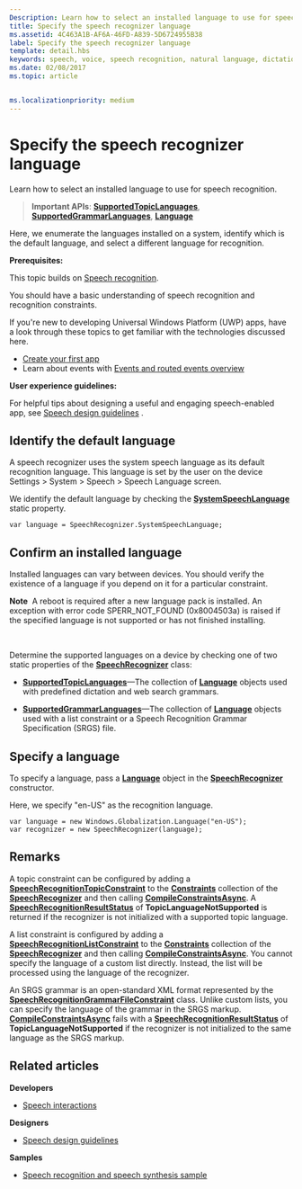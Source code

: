 ```yaml
---
Description: Learn how to select an installed language to use for speech recognition.
title: Specify the speech recognizer language
ms.assetid: 4C463A1B-AF6A-46FD-A839-5D6724955B38
label: Specify the speech recognizer language
template: detail.hbs
keywords: speech, voice, speech recognition, natural language, dictation, input, user interaction
ms.date: 02/08/2017
ms.topic: article


ms.localizationpriority: medium
---
```

# Specify the speech recognizer language


Learn how to select an installed language to use for speech recognition.

> **Important APIs**: [**SupportedTopicLanguages**](https://docs.microsoft.com/uwp/api/windows.media.speechrecognition.speechrecognizer.supportedtopiclanguages), [**SupportedGrammarLanguages**](https://docs.microsoft.com/uwp/api/windows.media.speechrecognition.speechrecognizer.supportedgrammarlanguages), [**Language**](https://docs.microsoft.com/uwp/api/Windows.Globalization.Language)


Here, we enumerate the languages installed on a system, identify which is the default language, and select a different language for recognition.

**Prerequisites:**

This topic builds on [Speech recognition](speech-recognition.md).

You should have a basic understanding of speech recognition and recognition constraints.

If you're new to developing Universal Windows Platform (UWP) apps, have a look through these topics to get familiar with the technologies discussed here.

-   [Create your first app](https://docs.microsoft.com/windows/uwp/get-started/your-first-app)
-   Learn about events with [Events and routed events overview](https://docs.microsoft.com/windows/uwp/xaml-platform/events-and-routed-events-overview)

**User experience guidelines:**

For helpful tips about designing a useful and engaging speech-enabled app, see [Speech design guidelines](https://docs.microsoft.com/windows/uwp/input-and-devices/speech-interactions) .

## Identify the default language


A speech recognizer uses the system speech language as its default recognition language. This language is set by the user on the device Settings &gt; System &gt; Speech &gt; Speech Language screen.

We identify the default language by checking the [**SystemSpeechLanguage**](https://docs.microsoft.com/uwp/api/windows.media.speechrecognition.speechrecognizer.systemspeechlanguage) static property.

```CSharp
var language = SpeechRecognizer.SystemSpeechLanguage; 
```

## Confirm an installed language


Installed languages can vary between devices. You should verify the existence of a language if you depend on it for a particular constraint.

**Note**  A reboot is required after a new language pack is installed. An exception with error code SPERR\_NOT\_FOUND (0x8004503a) is raised if the specified language is not supported or has not finished installing.

 

Determine the supported languages on a device by checking one of two static properties of the [**SpeechRecognizer**](https://docs.microsoft.com/uwp/api/Windows.Media.SpeechRecognition.SpeechRecognizer) class:

-   [**SupportedTopicLanguages**](https://docs.microsoft.com/uwp/api/windows.media.speechrecognition.speechrecognizer.supportedtopiclanguages)—The collection of [**Language**](https://docs.microsoft.com/uwp/api/Windows.Globalization.Language) objects used with predefined dictation and web search grammars.

-   [**SupportedGrammarLanguages**](https://docs.microsoft.com/uwp/api/windows.media.speechrecognition.speechrecognizer.supportedgrammarlanguages)—The collection of [**Language**](https://docs.microsoft.com/uwp/api/Windows.Globalization.Language) objects used with a list constraint or a Speech Recognition Grammar Specification (SRGS) file.

## Specify a language


To specify a language, pass a [**Language**](https://docs.microsoft.com/uwp/api/Windows.Globalization.Language) object in the [**SpeechRecognizer**](https://docs.microsoft.com/uwp/api/Windows.Media.SpeechRecognition.SpeechRecognizer) constructor.

Here, we specify "en-US" as the recognition language.


```CSharp
var language = new Windows.Globalization.Language("en-US"); 
var recognizer = new SpeechRecognizer(language); 
```

## Remarks


A topic constraint can be configured by adding a [**SpeechRecognitionTopicConstraint**](https://docs.microsoft.com/uwp/api/Windows.Media.SpeechRecognition.SpeechRecognitionTopicConstraint) to the [**Constraints**](https://docs.microsoft.com/uwp/api/windows.media.speechrecognition.speechrecognizer.constraints) collection of the [**SpeechRecognizer**](https://docs.microsoft.com/uwp/api/Windows.Media.SpeechRecognition.SpeechRecognizer) and then calling [**CompileConstraintsAsync**](https://docs.microsoft.com/uwp/api/windows.media.speechrecognition.speechrecognizer.compileconstraintsasync). A [**SpeechRecognitionResultStatus**](https://docs.microsoft.com/uwp/api/Windows.Media.SpeechRecognition.SpeechRecognitionResultStatus) of **TopicLanguageNotSupported** is returned if the recognizer is not initialized with a supported topic language.

A list constraint is configured by adding a [**SpeechRecognitionListConstraint**](https://docs.microsoft.com/uwp/api/Windows.Media.SpeechRecognition.SpeechRecognitionListConstraint) to the [**Constraints**](https://docs.microsoft.com/uwp/api/windows.media.speechrecognition.speechrecognizer.constraints) collection of the [**SpeechRecognizer**](https://docs.microsoft.com/uwp/api/Windows.Media.SpeechRecognition.SpeechRecognizer) and then calling [**CompileConstraintsAsync**](https://docs.microsoft.com/uwp/api/windows.media.speechrecognition.speechrecognizer.compileconstraintsasync). You cannot specify the language of a custom list directly. Instead, the list will be processed using the language of the recognizer.

An SRGS grammar is an open-standard XML format represented by the [**SpeechRecognitionGrammarFileConstraint**](https://docs.microsoft.com/uwp/api/Windows.Media.SpeechRecognition.SpeechRecognitionGrammarFileConstraint) class. Unlike custom lists, you can specify the language of the grammar in the SRGS markup. [**CompileConstraintsAsync**](https://docs.microsoft.com/uwp/api/windows.media.speechrecognition.speechrecognizer.compileconstraintsasync) fails with a [**SpeechRecognitionResultStatus**](https://docs.microsoft.com/uwp/api/Windows.Media.SpeechRecognition.SpeechRecognitionResultStatus) of **TopicLanguageNotSupported** if the recognizer is not initialized to the same language as the SRGS markup.

## Related articles

**Developers**

* [Speech interactions](speech-interactions.md)

**Designers**

* [Speech design guidelines](https://docs.microsoft.com/windows/uwp/input-and-devices/speech-interactions)

**Samples**

* [Speech recognition and speech synthesis sample](https://github.com/Microsoft/Windows-universal-samples/tree/master/Samples/SpeechRecognitionAndSynthesis)
 

 




